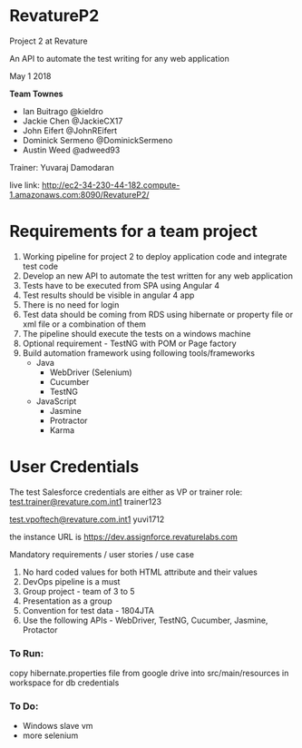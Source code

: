 # RevatureP2
Project 2 at Revature

An API to automate the test writing for any web application

May 1 2018

**Team Townes**

- Ian Buitrago @kieldro 
- Jackie Chen @JackieCX17
- John Eifert @JohnREifert 
- Dominick Sermeno @DominickSermeno
- Austin Weed @adweed93 

Trainer: Yuvaraj Damodaran

live link: http://ec2-34-230-44-182.compute-1.amazonaws.com:8090/RevatureP2/

Requirements for a team project
================================
1. Working pipeline for project 2 to deploy application code and integrate test code
2. Develop an new API to automate the test written for any web application
3. Tests have to be executed from SPA using Angular 4
4. Test results should be visible in angular 4 app
5. There is no need for login
6. Test data should be coming from RDS using hibernate or property file or xml file or a combination of them
8. The pipeline should execute the tests on a windows machine
9. Optional requirement - TestNG with POM or Page factory
10. Build automation framework using following tools/frameworks
	- Java
		- WebDriver (Selenium)
		- Cucumber 
		- TestNG
	- JavaScript
		- Jasmine
		- Protractor
		- Karma
	
User Credentials
==================
The test Salesforce credentials are either as VP or trainer role: 
test.trainer@revature.com.int1
trainer123

test.vpoftech@revature.com.int1
yuvi1712

the instance URL is https://dev.assignforce.revaturelabs.com


Mandatory requirements / user stories / use case
1. No hard coded values for both HTML attribute and their values
2. DevOps pipeline is a must
3. Group project - team of 3 to 5
4. Presentation as a group
5. Convention for test data - 1804JTA
6. Use the following APIs - WebDriver, TestNG, Cucumber, Jasmine, Protactor

### To Run:
copy hibernate.properties file from google drive into src/main/resources in workspace for db credentials

### To Do:
- Windows slave vm
- more selenium